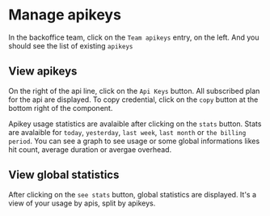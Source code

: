 # Manage apikeys
In the backoffice team, click on the `Team apikeys` entry, on the left.
And you should see the list of existing `apikeys`

## View apikeys
On the right of the api line, click on the `Api Keys` button.
All subscribed plan for the api are displayed. To copy credential, click on the `copy` button at the bottom right of the component.

Apikey usage statistics are avalaible after clicking on the `stats` button.
Stats are avalaible for `today`, `yesterday`, `last week`, `last month` or `the billing period`.
You can see a graph to see usage or some global informations likes hit count, average duration or avergae overhead.

## View global statistics
After clicking on the `see stats` button, global statistics are displayed.
It's a view of your usage by apis, split by apikeys.